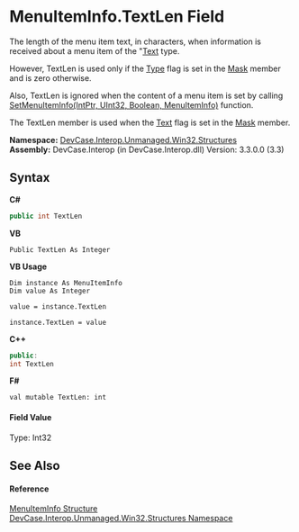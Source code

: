 # MenuItemInfo.TextLen Field
 

The length of the menu item text, in characters, when information is received about a menu item of the "<a href="T_DevCase_Interop_Unmanaged_Win32_Enums_MenuItemMask">Text</a> type. 

 However, TextLen is used only if the <a href="T_DevCase_Interop_Unmanaged_Win32_Enums_MenuItemMask">Type</a> flag is set in the <a href="F_DevCase_Interop_Unmanaged_Win32_Structures_MenuItemInfo_Mask">Mask</a> member and is zero otherwise. 

 Also, TextLen is ignored when the content of a menu item is set by calling <a href="M_DevCase_Interop_Unmanaged_Win32_NativeMethods_SetMenuItemInfo">SetMenuItemInfo(IntPtr, UInt32, Boolean, MenuItemInfo)</a> function. 

 The TextLen member is used when the <a href="T_DevCase_Interop_Unmanaged_Win32_Enums_MenuItemMask">Text</a> flag is set in the <a href="F_DevCase_Interop_Unmanaged_Win32_Structures_MenuItemInfo_Mask">Mask</a> member.

**Namespace:**&nbsp;<a href="N_DevCase_Interop_Unmanaged_Win32_Structures">DevCase.Interop.Unmanaged.Win32.Structures</a><br />**Assembly:**&nbsp;DevCase.Interop (in DevCase.Interop.dll) Version: 3.3.0.0 (3.3)

## Syntax

**C#**<br />
``` C#
public int TextLen
```

**VB**<br />
``` VB
Public TextLen As Integer
```

**VB Usage**<br />
``` VB Usage
Dim instance As MenuItemInfo
Dim value As Integer

value = instance.TextLen

instance.TextLen = value
```

**C++**<br />
``` C++
public:
int TextLen
```

**F#**<br />
``` F#
val mutable TextLen: int
```


#### Field Value
Type: Int32

## See Also


#### Reference
<a href="T_DevCase_Interop_Unmanaged_Win32_Structures_MenuItemInfo">MenuItemInfo Structure</a><br /><a href="N_DevCase_Interop_Unmanaged_Win32_Structures">DevCase.Interop.Unmanaged.Win32.Structures Namespace</a><br />